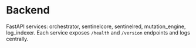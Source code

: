 # Backend

FastAPI services: orchestrator, sentinelcore, sentinelred, mutation_engine, log_indexer.
Each service exposes `/health` and `/version` endpoints and logs centrally.
